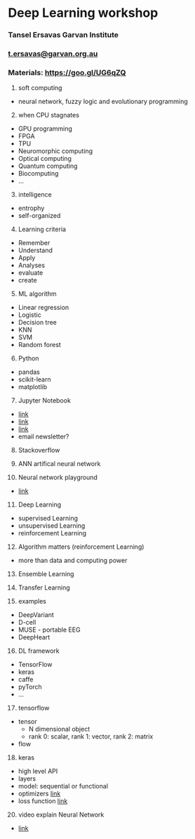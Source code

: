 # Deep Learning workshop
### Tansel Ersavas Garvan Institute
### t.ersavas@garvan.org.au
### Materials: https://goo.gl/UG6qZQ

1. soft computing
  - neural network, fuzzy logic and evolutionary programming
2. when CPU stagnates
  - GPU programming
  - FPGA
  - TPU
  - Neuromorphic computing
  - Optical computing
  - Quantum computing
  - Biocomputing
  - ...

3. intelligence
  -  entrophy
  -  self-organized

4. Learning criteria
  - Remember
  - Understand
  - Apply
  - Analyses
  - evaluate
  - create

5. ML algorithm
  - Linear regression
  - Logistic
  - Decision tree
  - KNN
  - SVM
  - Random forest

6. Python
  - pandas
  - scikit-learn
  - matplotlib

7. Jupyter Notebook
  - [link](https://tinyurl.com/y936ae2n)
  - [link](https://tinyurl.com/ya6jvuob)
  - [link](https://colab.research.google.com)
  - email newsletter?

8. Stackoverflow

9. ANN artifical neural network

10. Neural network playground
  - [link](https://playground.tensorflow.org)

11. Deep Learning
  - supervised Learning
  - unsupervised Learning
  - reinforcement Learning

12. Algorithm matters (reinforcement Learning)
  - more than data and computing power

13. Ensemble Learning

14. Transfer Learning

15. examples
  - DeepVariant
  - D-cell
  - MUSE - portable EEG
  - DeepHeart

16. DL framework
  - TensorFlow
  - keras
  - caffe
  - pyTorch
  - ...

17. tensorflow
  - tensor
    - N dimensional object
    - rank 0: scalar, rank 1: vector, rank 2: matrix
  - flow

18. keras
  - high level API
  - layers
  - model: sequential or functional
  - optimizers [link](https://keras.io/optimizers/)
  - loss function [link](https://keras.io/losses/)

20. video explain Neural Network
  - [link](https://www.cybercontrols.org/neuralnetworks)

